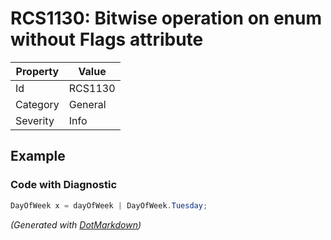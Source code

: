 # RCS1130: Bitwise operation on enum without Flags attribute

| Property | Value   |
| -------- | ------- |
| Id       | RCS1130 |
| Category | General |
| Severity | Info    |

## Example

### Code with Diagnostic

```csharp
DayOfWeek x = dayOfWeek | DayOfWeek.Tuesday;
```


*\(Generated with [DotMarkdown](http://github.com/JosefPihrt/DotMarkdown)\)*
